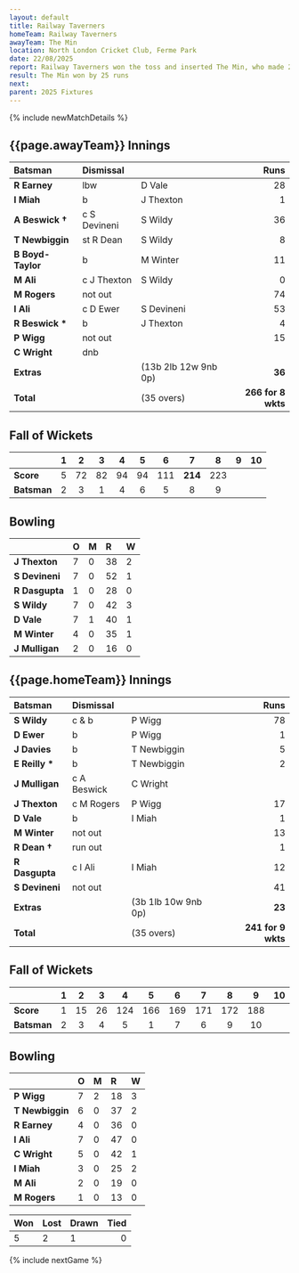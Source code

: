 ```yaml
---
layout: default
title: Railway Taverners
homeTeam: Railway Taverners
awayTeam: The Min
location: North London Cricket Club, Ferme Park
date: 22/08/2025
report: Railway Taverners won the toss and inserted The Min, who made 266 for 8 wkts in 35 overs. Railway Taverners replied with 241 for 9 wkts.
result: The Min won by 25 runs
next: 
parent: 2025 Fixtures
---
```


{% include newMatchDetails %}



## {{page.awayTeam}} Innings

| Batsman | Dismissal | | Runs |
|:---|:---|---|---:|
| **R Earney** | lbw | D Vale | 28 |
| **I Miah** | b | J Thexton | 1 |
| **A Beswick &#8224;** | c S Devineni | S Wildy | 36 |
| **T Newbiggin** | st R Dean | S Wildy | 8 |
| **B Boyd-Taylor** | b | M Winter | 11 |
| **M Ali** | c J Thexton | S Wildy | 0 |
| **M Rogers** | not out |  | 74 |
| **I Ali** | c D Ewer | S Devineni | 53 |
| **R Beswick &#42;** | b | J Thexton | 4 |
| **P Wigg** | not out |  | 15 |
| **C Wright** | dnb |  |  |
| **Extras** | | (13b 2lb 12w 9nb 0p) | **36** |
| **Total** | | (35 overs) | **266 for 8 wkts** |

## Fall of Wickets

| | 1 | 2 | 3 | 4 | 5 | 6 | 7 | 8 | 9 | 10 |
|---|:---:|:---:|:---:|:---:|:---:|:---:|:---:|:---:|:---:|:---:|
| **Score** | 5 | 72 | 82 | 94 | 94 | 111 | **214** | 223 |  |  |
| **Batsman** | 2 | 3 | 1 | 4 | 6 | 5 | 8 | 9 |  |  |

## Bowling

| | O | M | R | W |
|---|:---|:---|:---|:---|
| **J Thexton** | 7 | 0| 38 | 2 |
| **S Devineni** | 7 | 0 | 52 | 1 |
| **R Dasgupta** | 1 | 0 | 28 | 0 |
| **S Wildy** | 7 | 0 | 42 | 3 |
| **D Vale** | 7 | 1 | 40 | 1 |
| **M Winter** | 4 | 0 | 35 | 1 |
| **J Mulligan** | 2 | 0 | 16 | 0 |

## {{page.homeTeam}} Innings

| Batsman | Dismissal | | Runs |
|:---|:---|---|---:|
| **S Wildy** | c & b | P Wigg | 78 |
| **D Ewer** | b | P Wigg | 1 |
| **J Davies** | b | T Newbiggin | 5 |
| **E Reilly &#42;** | b | T Newbiggin | 2 |
| **J Mulligan** | c A Beswick | C Wright |  |
| **J Thexton** | c M Rogers | P Wigg | 17 |
| **D Vale** | b | I Miah | 1 |
| **M Winter** | not out |  | 13 |
| **R Dean &#8224;** | run out |  | 1 |
| **R Dasgupta** | c I Ali | I Miah | 12 |
| **S Devineni** | not out |  | 41 |
| **Extras** | | (3b 1lb 10w 9nb 0p) | **23** |
| **Total** | | (35 overs) | **241 for 9 wkts** |

## Fall of Wickets

| | 1 | 2 | 3 | 4 | 5 | 6 | 7 | 8 | 9 | 10 |
|---|:---:|:---:|:---:|:---:|:---:|:---:|:---:|:---:|:---:|:---:|
| **Score** | 1 | 15 | 26 | 124 | 166 | 169 | 171 | 172 | 188 |  |
| **Batsman** | 2 | 3 | 4 | 5 | 1 | 7 | 6 | 9 | 10 |  | 

## Bowling

| | O | M | R | W |
|---|:---|:---|:---|:---| 
| **P Wigg** | 7 | 2 | 18 | 3 |
| **T Newbiggin** | 6 | 0 | 37 | 2 |
| **R Earney** | 4 | 0 | 36 | 0 |
| **I Ali** | 7 | 0 | 47 | 0 |
| **C Wright** | 5 | 0 | 42 | 1 |
| **I Miah** | 3 | 0 | 25 | 2 |
| **M Ali** | 2 | 0 | 19 | 0 |
| **M Rogers** | 1  | 0 | 13 | 0 |

| Won | Lost | Drawn | Tied |
|:---|:---|:---|---:|
| 5 | 2 | 1 | 0 |

{% include nextGame %}
